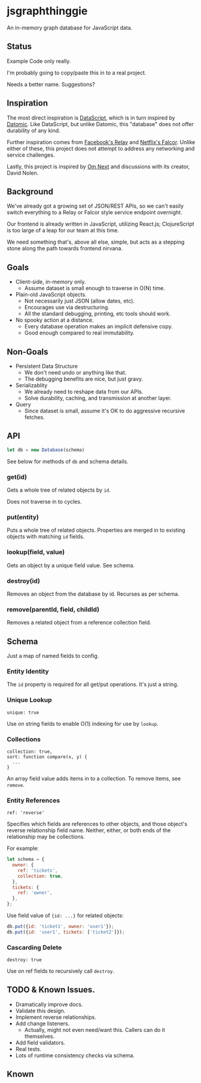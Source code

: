 # jsgraphthinggie

An in-memory graph database for JavaScript data.


## Status

Example Code only really.

I'm probably going to copy/paste this in to a real project.

Needs a better name. Suggestions?


## Inspiration

The most direct inspiration is [DataScript][2], which is in turn inspired by
[Datomic][3]. Like DataScript, but unlike Datomic, this "database" does not
offer durability of any kind.

Further inspiration comes from [Facebook's Relay][1] and [Netflix's Falcor][4].
Unlike either of these, this project does not attempt to address any networking
and service challenges.

Lastly, this project is inspired by [Om Next][5] and discussions with its
creator, David Nolen.


## Background

We've already got a growing set of JSON/REST APIs, so we can't easily switch
everything to a Relay or Falcor style service endpoint overnight.

Our frontend is already written in JavaScript, utilizing React.js;
ClojureScript is too large of a leap for our team at this time.

We need something that's, above all else, simple, but acts as a stepping stone
along the path towards frontend nirvana.


## Goals

- Client-side, in-memory only.
  - Assume dataset is small enough to traverse in O(N) time.
- Plain-old JavaScript objects.
  - Not necessarily just JSON (allow dates, etc).
  - Encourages use via destructuring.
  - All the standard debugging, printing, etc tools should work.
- No spooky action at a distance.
  - Every database operation makes an implicit defensive copy.
  - Good enough compared to real immutability.


## Non-Goals

- Persistent Data Structure
  - We don't need undo or anything like that.
  - The debugging benefits are nice, but just gravy.
- Serializablity
  - We already need to reshape data from our APIs.
  - Solve durability, caching, and transmission at another layer.
- Query
  - Since dataset is small, assume it's OK to do aggressive recursive fetches.


## API

```javascript
let db = new Database(schema)
```

See below for methods of `db` and schema details.

### get(id)

Gets a whole tree of related objects by `id`.

Does not traverse in to cycles.

### put(entity)

Puts a whole tree of related objects. Properties are merged in to existing
objects with matching `id` fields.

### lookup(field, value)

Gets an object by a unique field value. See schema.

### destroy(id)

Removes an object from the database by id. Recurses as per schema.

### remove(parentId, field, childId)

Removes a related object from a reference collection field.


## Schema

Just a map of named fields to config.

### Entity Identity

The `id` property is required for all get/put operations. It's just a string.

### Unique Lookup

`unique: true`

Use on string fields to enable O(1) indexing for use by `lookup`.

### Collections

```
collection: true,
sort: function compare(x, y) {
  ...
}
```

An array field value adds items in to a collection. To remove items, see
`remove`.

### Entity References

`ref: 'reverse'`

Specifies which fields are references to other objects, and those object's
reverse relationship field name. Neither, either, or both ends of the
relationship may be collections.

For example:

```javascript
let schema = {
  owner: {
    ref: 'tickets',
    collection: true,
  },
  tickets: {
    ref: 'owner',
  },
};

```

Use field value of `{id: ...}` for related objects:

```javascript
db.put({id: 'ticket1', owner: 'user1'});
db.put({id: 'user1', tickets: ['ticket2']});
```

### Cascarding Delete

`destroy: true`

Use on ref fields to recursively call `destroy`.


## TODO & Known Issues.

- Dramatically improve docs.
- Validate this design.
- Implement reverse relationships.
- Add change listeners.
  - Actually, might not even need/want this. Callers can do it themselves.
- Add field validators.
- Real tests.
- Lots of runtime consistency checks via schema.

## Known


[1]: https://facebook.github.io/relay/
[2]: https://github.com/tonsky/datascript
[3]: http://www.datomic.com/about.html
[4]: http://netflix.github.io/falcor/
[5]: https://github.com/omcljs/om/wiki/Quick-Start-(om.next)

